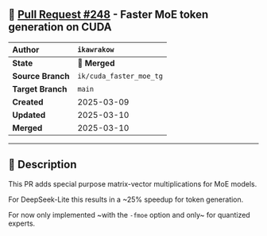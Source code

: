 ## 🔀 [Pull Request #248](https://github.com/ikawrakow/ik_llama.cpp/pull/248) - Faster MoE token generation on CUDA

| **Author** | `ikawrakow` |
| :--- | :--- |
| **State** | 🔀 **Merged** |
| **Source Branch** | `ik/cuda_faster_moe_tg` |
| **Target Branch** | `main` |
| **Created** | 2025-03-09 |
| **Updated** | 2025-03-10 |
| **Merged** | 2025-03-10 |

---

## 📄 Description

This PR adds special purpose matrix-vector multiplications for MoE models.

For DeepSeek-Lite this results in a ~25% speedup for token generation.

For now only implemented ~with the `-fmoe` option and only~ for quantized experts.